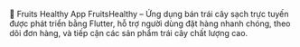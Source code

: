 🍎 Fruits Healthy App
FruitsHealthy – Ứng dụng bán trái cây sạch trực tuyến được phát triển bằng Flutter, hỗ trợ người dùng đặt hàng nhanh chóng, theo dõi đơn hàng, và tiếp cận các sản phẩm trái cây chất lượng cao.



